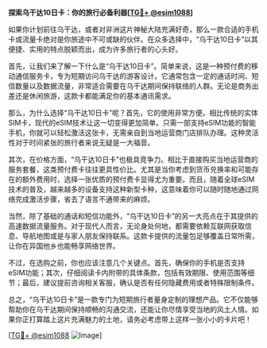 **探索乌干达10日卡：你的旅行必备利器[[TG💪+ @esim1088](https://t.me/s/esim1088)]**

如果你计划前往乌干达，或者对非洲这片神秘大陆充满好奇，那么一款合适的手机卡或流量卡绝对是你旅途中不可或缺的伙伴。在众多选择中，“乌干达10日卡”以其便捷、实用的特点脱颖而出，成为许多旅行者的心头好。

首先，让我们来了解一下什么是“乌干达10日卡”。简单来说，这是一种预付费的移动通信服务卡，专为短期访问乌干达的游客设计。它通常包含一定的通话时间、短信数量以及数据流量，非常适合需要在乌干达期间保持联络的人群。无论是商务出差还是休闲旅游，这款卡都能满足你的基本通讯需求。

那么，为什么选择“乌干达10日卡”呢？首先，它的使用非常方便。相比传统的实体SIM卡，现代的eSIM技术让这一切变得更加简单。只需一部支持eSIM功能的智能手机，你就可以轻松激活这张卡，无需亲自到当地运营商门店排队办理。这种灵活性对于时间紧张的旅行者来说无疑是一大福音。

其次，在价格方面，“乌干达10日卡”也极具竞争力。相比于直接购买当地运营商的服务套餐，这类预付费卡往往更具性价比。尤其是当你考虑到货币兑换率和可能存在的额外费用时，选择一张优质的预付费卡显得尤为重要。而且，随着全球eSIM技术的普及，越来越多的设备支持这种新型卡种，这意味着你可以随时随地通过网络完成激活步骤，省去了语言不通带来的麻烦。

当然，除了基础的通话和短信功能外，“乌干达10日卡”的另一大亮点在于其提供的高速数据流量服务。对于现代人而言，无论身处何地，都需要依赖互联网获取信息、导航地图或是与家人朋友保持联系。这款卡提供的流量包足够覆盖日常所需，让你在异国他乡也能畅享网络世界。

不过，在选购之前，你也应该注意几个关键点。首先，确保你的手机是否支持eSIM功能；其次，仔细阅读卡内附带的具体条款，包括有效期限、使用范围等细节；最后，建议提前咨询相关客服，确认是否有任何隐藏费用或者特殊限制条件。

总之，“乌干达10日卡”是一款专门为短期旅行者量身定制的理想产品。它不仅能够帮助你在乌干达期间保持顺畅的沟通交流，还能让你尽情享受当地的风土人情。如果你正打算踏上这片充满魅力的土地，请务必考虑带上这样一张小小的卡片吧！

[[TG💪+ @esim1088](https://t.me/s/esim1088) ![Image](https://i.postimg.cc/4NQfJmqS/Snipaste-2025-05-13-00-14-12.png)]